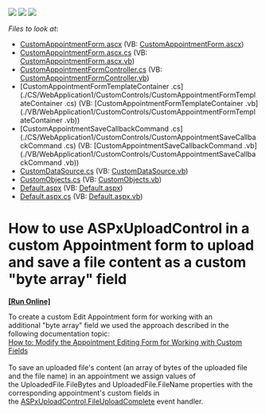 <!-- default badges list -->
![](https://img.shields.io/endpoint?url=https://codecentral.devexpress.com/api/v1/VersionRange/128547777/13.2.13%2B)
[![](https://img.shields.io/badge/Open_in_DevExpress_Support_Center-FF7200?style=flat-square&logo=DevExpress&logoColor=white)](https://supportcenter.devexpress.com/ticket/details/T213111)
[![](https://img.shields.io/badge/📖_How_to_use_DevExpress_Examples-e9f6fc?style=flat-square)](https://docs.devexpress.com/GeneralInformation/403183)
<!-- default badges end -->
<!-- default file list -->
*Files to look at*:

* [CustomAppointmentForm.ascx](./CS/WebApplication1/CustomControls/CustomAppointmentForm.ascx) (VB: [CustomAppointmentForm.ascx](./VB/WebApplication1/CustomControls/CustomAppointmentForm.ascx))
* [CustomAppointmentForm.ascx.cs](./CS/WebApplication1/CustomControls/CustomAppointmentForm.ascx.cs) (VB: [CustomAppointmentForm.ascx.vb](./VB/WebApplication1/CustomControls/CustomAppointmentForm.ascx.vb))
* [CustomAppointmentFormController.cs](./CS/WebApplication1/CustomControls/CustomAppointmentFormController.cs) (VB: [CustomAppointmentFormController.vb](./VB/WebApplication1/CustomControls/CustomAppointmentFormController.vb))
* [CustomAppointmentFormTemplateContainer .cs](./CS/WebApplication1/CustomControls/CustomAppointmentFormTemplateContainer .cs) (VB: [CustomAppointmentFormTemplateContainer .vb](./VB/WebApplication1/CustomControls/CustomAppointmentFormTemplateContainer .vb))
* [CustomAppointmentSaveCallbackCommand .cs](./CS/WebApplication1/CustomControls/CustomAppointmentSaveCallbackCommand .cs) (VB: [CustomAppointmentSaveCallbackCommand .vb](./VB/WebApplication1/CustomControls/CustomAppointmentSaveCallbackCommand .vb))
* [CustomDataSource.cs](./CS/WebApplication1/CustomDataSource.cs) (VB: [CustomDataSource.vb](./VB/WebApplication1/CustomDataSource.vb))
* [CustomObjects.cs](./CS/WebApplication1/CustomObjects.cs) (VB: [CustomObjects.vb](./VB/WebApplication1/CustomObjects.vb))
* [Default.aspx](./CS/WebApplication1/Default.aspx) (VB: [Default.aspx](./VB/WebApplication1/Default.aspx))
* [Default.aspx.cs](./CS/WebApplication1/Default.aspx.cs) (VB: [Default.aspx.vb](./VB/WebApplication1/Default.aspx.vb))
<!-- default file list end -->
# How to use ASPxUploadControl in a custom Appointment form to upload and save a file content as a custom "byte array" field
<!-- run online -->
**[[Run Online]](https://codecentral.devexpress.com/t213111/)**
<!-- run online end -->


To create a custom Edit Appointment form for working with an additional "byte array" field we used the approach described in the following documentation topic:<br /><a href="https://documentation.devexpress.com/#AspNet/CustomDocument5464">How to: Modify the Appointment Editing Form for Working with Custom Fields</a><br /><br />To save an uploaded file's content (an array of bytes of the uploaded file and the file name) in an appointment we assign values of the UploadedFile.FileBytes and UploadedFile.FileName properties with the corresponding appointment's custom fields in the <a href="https://documentation.devexpress.com/#AspNet/DevExpressWebASPxUploadControl_FileUploadCompletetopic">ASPxUploadControl.FileUploadComplete</a> event handler.

<br/>


